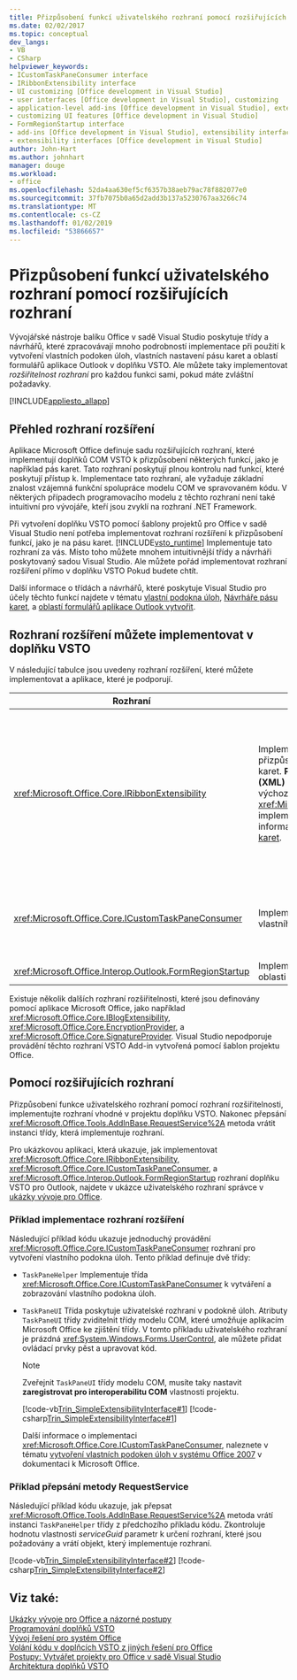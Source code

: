 ```yaml
---
title: Přizpůsobení funkcí uživatelského rozhraní pomocí rozšiřujících rozhraní
ms.date: 02/02/2017
ms.topic: conceptual
dev_langs:
- VB
- CSharp
helpviewer_keywords:
- ICustomTaskPaneConsumer interface
- IRibbonExtensibility interface
- UI customizing [Office development in Visual Studio]
- user interfaces [Office development in Visual Studio], customizing
- application-level add-ins [Office development in Visual Studio], extensibility interfaces
- customizing UI features [Office development in Visual Studio]
- FormRegionStartup interface
- add-ins [Office development in Visual Studio], extensibility interfaces
- extensibility interfaces [Office development in Visual Studio]
author: John-Hart
ms.author: johnhart
manager: douge
ms.workload:
- office
ms.openlocfilehash: 52da4aa630ef5cf6357b38aeb79ac78f882077e0
ms.sourcegitcommit: 37fb7075b0a65d2add3b137a5230767aa3266c74
ms.translationtype: MT
ms.contentlocale: cs-CZ
ms.lasthandoff: 01/02/2019
ms.locfileid: "53866657"
---
```

# <a name="customize-ui-features-by-using-extensibility-interfaces"></a>Přizpůsobení funkcí uživatelského rozhraní pomocí rozšiřujících rozhraní
  Vývojářské nástroje balíku Office v sadě Visual Studio poskytuje třídy a návrhářů, které zpracovávají mnoho podrobností implementace při použití k vytvoření vlastních podoken úloh, vlastních nastavení pásu karet a oblastí formulářů aplikace Outlook v doplňku VSTO. Ale můžete taky implementovat *rozšiřitelnost rozhraní* pro každou funkci sami, pokud máte zvláštní požadavky.  
  
 [!INCLUDE[appliesto_allapp](../vsto/includes/appliesto-allapp-md.md)]  
  
## <a name="overview-of-extensibility-interfaces"></a>Přehled rozhraní rozšíření  
 Aplikace Microsoft Office definuje sadu rozšiřujících rozhraní, které implementují doplňků COM VSTO k přizpůsobení některých funkcí, jako je například pás karet. Tato rozhraní poskytují plnou kontrolu nad funkcí, které poskytují přístup k. Implementace tato rozhraní, ale vyžaduje základní znalost vzájemná funkční spolupráce modelu COM ve spravovaném kódu. V některých případech programovacího modelu z těchto rozhraní není také intuitivní pro vývojáře, kteří jsou zvyklí na rozhraní .NET Framework.  
  
 Při vytvoření doplňku VSTO pomocí šablony projektů pro Office v sadě Visual Studio není potřeba implementovat rozhraní rozšíření k přizpůsobení funkcí, jako je na pásu karet. [!INCLUDE[vsto_runtime](../vsto/includes/vsto-runtime-md.md)] Implementuje tato rozhraní za vás. Místo toho můžete mnohem intuitivnější třídy a návrháři poskytovaný sadou Visual Studio. Ale můžete pořád implementovat rozhraní rozšíření přímo v doplňku VSTO Pokud budete chtít.  
  
 Další informace o třídách a návrhářů, které poskytuje Visual Studio pro účely těchto funkcí najdete v tématu [vlastní podokna úloh](../vsto/custom-task-panes.md), [Návrháře pásu karet](../vsto/ribbon-designer.md), a [oblastí formulářů aplikace Outlook vytvořit](../vsto/creating-outlook-form-regions.md).  
  
## <a name="extensibility-interfaces-you-can-implement-in-a-vsto-add-in"></a>Rozhraní rozšíření můžete implementovat v doplňku VSTO  
 V následující tabulce jsou uvedeny rozhraní rozšíření, které můžete implementovat a aplikace, které je podporují.  
  
|Rozhraní|Popis|Aplikace|  
|---------------|-----------------|------------------|  
|<xref:Microsoft.Office.Core.IRibbonExtensibility>|Implementace tohoto rozhraní pro přizpůsobení uživatelského rozhraní pásu karet. **Poznámka:**  Můžete přidat **pásu karet (XML)** položky do projektu se vygenerovat výchozí <xref:Microsoft.Office.Core.IRibbonExtensibility> implementace v doplňku VSTO. Další informace najdete v tématu [kódu XML pásu karet](../vsto/ribbon-xml.md).|Excel<br /><br /> [!INCLUDE[InfoPath_15_short](../vsto/includes/infopath-15-short-md.md)]<br /><br /> InfoPath 2010<br /><br /> Outlook<br /><br /> PowerPoint<br /><br /> Projekt<br /><br /> Visio<br /><br /> Word|  
|<xref:Microsoft.Office.Core.ICustomTaskPaneConsumer>|Implementace tohoto rozhraní pro vytvoření vlastního podokna úloh.|Excel<br /><br /> Outlook<br /><br /> PowerPoint<br /><br /> Word|  
|<xref:Microsoft.Office.Interop.Outlook.FormRegionStartup>|Implementace tohoto rozhraní pro vytváření oblasti formuláře Outlooku.|Outlook|  
  
 Existuje několik dalších rozhraní rozšiřitelnosti, které jsou definovány pomocí aplikace Microsoft Office, jako například <xref:Microsoft.Office.Core.IBlogExtensibility>, <xref:Microsoft.Office.Core.EncryptionProvider>, a <xref:Microsoft.Office.Core.SignatureProvider>. Visual Studio nepodporuje provádění těchto rozhraní VSTO Add-in vytvořená pomocí šablon projektu Office.  
  
## <a name="use-extensibility-interfaces"></a>Pomocí rozšiřujících rozhraní  
 Přizpůsobení funkce uživatelského rozhraní pomocí rozhraní rozšiřitelnosti, implementujte rozhraní vhodné v projektu doplňku VSTO. Nakonec přepsání <xref:Microsoft.Office.Tools.AddInBase.RequestService%2A> metoda vrátit instanci třídy, která implementuje rozhraní.  
  
 Pro ukázkovou aplikaci, která ukazuje, jak implementovat <xref:Microsoft.Office.Core.IRibbonExtensibility>, <xref:Microsoft.Office.Core.ICustomTaskPaneConsumer>, a <xref:Microsoft.Office.Interop.Outlook.FormRegionStartup> rozhraní doplňku VSTO pro Outlook, najdete v ukázce uživatelského rozhraní správce v [ukázky vývoje pro Office](../vsto/office-development-samples.md).  
  
### <a name="example-of-implementing-an-extensibility-interface"></a>Příklad implementace rozhraní rozšíření  
 Následující příklad kódu ukazuje jednoduchý provádění <xref:Microsoft.Office.Core.ICustomTaskPaneConsumer> rozhraní pro vytvoření vlastního podokna úloh. Tento příklad definuje dvě třídy:  
  
- `TaskPaneHelper` Implementuje třída <xref:Microsoft.Office.Core.ICustomTaskPaneConsumer> k vytváření a zobrazování vlastního podokna úloh.  
  
- `TaskPaneUI` Třída poskytuje uživatelské rozhraní v podokně úloh. Atributy `TaskPaneUI` třídy zviditelnit třídy modelu COM, které umožňuje aplikacím Microsoft Office ke zjištění třídy. V tomto příkladu uživatelského rozhraní je prázdná <xref:System.Windows.Forms.UserControl>, ale můžete přidat ovládací prvky pěst a upravovat kód.  
  
  > [!NOTE]  
  >  Zveřejnit `TaskPaneUI` třídy modelu COM, musíte taky nastavit **zaregistrovat pro interoperabilitu COM** vlastnosti projektu.  
  
  [!code-vb[Trin_SimpleExtensibilityInterface#1](../vsto/codesnippet/VisualBasic/Trin_SimpleExtensibilityInterface/ThisAddIn.vb#1)]
  [!code-csharp[Trin_SimpleExtensibilityInterface#1](../vsto/codesnippet/CSharp/Trin_SimpleExtensibilityInterface/ThisAddIn.cs#1)]  
  
  Další informace o implementaci <xref:Microsoft.Office.Core.ICustomTaskPaneConsumer>, naleznete v tématu [vytvoření vlastních podoken úloh v systému Office 2007](/previous-versions/office/developer/office-2007/aa338197(v=office.12)) v dokumentaci k Microsoft Office.  
  
### <a name="example-of-overriding-the-requestservice-method"></a>Příklad přepsání metody RequestService  
 Následující příklad kódu ukazuje, jak přepsat <xref:Microsoft.Office.Tools.AddInBase.RequestService%2A> metoda vrátí instanci `TaskPaneHelper` třídy z předchozího příkladu kódu. Zkontroluje hodnotu vlastnosti *serviceGuid* parametr k určení rozhraní, které jsou požadovány a vrátí objekt, který implementuje rozhraní.  
  
 [!code-vb[Trin_SimpleExtensibilityInterface#2](../vsto/codesnippet/VisualBasic/Trin_SimpleExtensibilityInterface/ThisAddIn.vb#2)]
 [!code-csharp[Trin_SimpleExtensibilityInterface#2](../vsto/codesnippet/CSharp/Trin_SimpleExtensibilityInterface/ThisAddIn.cs#2)]  
  
## <a name="see-also"></a>Viz také:  
 [Ukázky vývoje pro Office a názorné postupy](../vsto/office-development-samples-and-walkthroughs.md)   
 [Programování doplňků VSTO](../vsto/programming-vsto-add-ins.md)   
 [Vývoj řešení pro systém Office](../vsto/developing-office-solutions.md)   
 [Volání kódu v doplňcích VSTO z jiných řešení pro Office](../vsto/calling-code-in-vsto-add-ins-from-other-office-solutions.md)   
 [Postupy: Vytvářet projekty pro Office v sadě Visual Studio](../vsto/how-to-create-office-projects-in-visual-studio.md)   
 [Architektura doplňků VSTO](../vsto/architecture-of-vsto-add-ins.md)  
